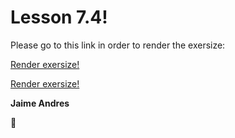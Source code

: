 # Lesson 7.4!

Please go to this link in order to render the exersize:

[Render exersize!](http://htmlpreview.github.com/?https://github.com/jaimeandrescatano/ekorre/blob/master/2017-Google-Developer-Challenge/Lesson-7/4/start.html)

[Render exersize!](http://htmlpreview.github.com/?https://github.com/jaimeandrescatano/ekorre/blob/master/2017-Google-Developer-Challenge/Lesson-7/4/finish.html)

**Jaime Andres**

:see_no_evil:
